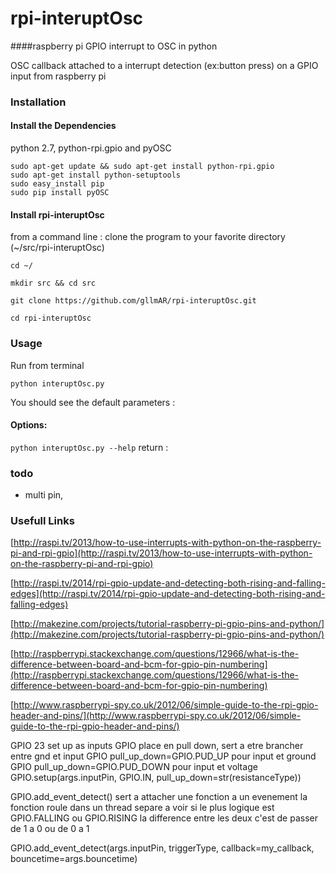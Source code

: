 # rpi-interuptOsc
####raspberry pi GPIO interrupt to OSC in python  

OSC callback attached to a interrupt detection (ex:button press) on a GPIO input from raspberry pi


### Installation


#### Install the Dependencies
python 2.7,  python-rpi.gpio and pyOSC

```
sudo apt-get update && sudo apt-get install python-rpi.gpio
sudo apt-get install python-setuptools
sudo easy_install pip
sudo pip install pyOSC

```


#### Install rpi-interuptOsc
from a command line : clone the program to your favorite directory  (~/src/rpi-interuptOsc)

```
cd ~/

mkdir src && cd src

git clone https://github.com/gllmAR/rpi-interuptOsc.git

cd rpi-interuptOsc

```

### Usage
Run from terminal

`python interuptOsc.py`

You should see the default parameters :




#### Options:
`python interuptOsc.py --help` return :




### todo

* multi pin,





### Usefull Links

[http://raspi.tv/2013/how-to-use-interrupts-with-python-on-the-raspberry-pi-and-rpi-gpio](http://raspi.tv/2013/how-to-use-interrupts-with-python-on-the-raspberry-pi-and-rpi-gpio)



[http://raspi.tv/2014/rpi-gpio-update-and-detecting-both-rising-and-falling-edges](http://raspi.tv/2014/rpi-gpio-update-and-detecting-both-rising-and-falling-edges)



[http://makezine.com/projects/tutorial-raspberry-pi-gpio-pins-and-python/](http://makezine.com/projects/tutorial-raspberry-pi-gpio-pins-and-python/)




[http://raspberrypi.stackexchange.com/questions/12966/what-is-the-difference-between-board-and-bcm-for-gpio-pin-numbering](http://raspberrypi.stackexchange.com/questions/12966/what-is-the-difference-between-board-and-bcm-for-gpio-pin-numbering)


[http://www.raspberrypi-spy.co.uk/2012/06/simple-guide-to-the-rpi-gpio-header-and-pins/](http://www.raspberrypi-spy.co.uk/2012/06/simple-guide-to-the-rpi-gpio-header-and-pins/)




 GPIO 23 set up as inputs
 GPIO place en pull down,  sert a etre brancher entre gnd et input
 GPIO pull_up_down=GPIO.PUD_UP pour input et ground
 GPIO pull_up_down=GPIO.PUD_DOWN pour input et voltage
GPIO.setup(args.inputPin, GPIO.IN, pull_up_down=str(resistanceType))

GPIO.add_event_detect() sert a attacher une fonction a un evenement
la fonction roule dans un thread separe
a voir si le plus logique est GPIO.FALLING ou GPIO.RISING
la difference entre les deux c'est de passer de 1 a 0 ou de 0 a 1

GPIO.add_event_detect(args.inputPin, triggerType, callback=my_callback, bouncetime=args.bouncetime)

